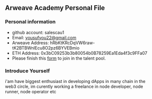 ## Arweave Academy Personal File

### Personal information

- github account: salescau1
- Email: yousufyou22@gmail.com
- Arweave Address: hRbKtKRcDqVW6raw-tK2BTBWnIEcu8O2pz6BYVEBmio
- ETH Address: 0x3bC09253b3b80054b0B78259Ea1Eda4f3c9FFa07
- Please finish this [form](https://docs.google.com/forms/d/e/1FAIpQLSfWA5fIIcBgmRppm3jNz5vmf9Mai_QMVil-2pO4r7YKn_Zhtw/viewform?usp=sf_link) to join in the talent pool.

### Introduce Yourself
 i'am have biggest enthusiast in developing dApps in many chain in the web3 circle, im curently working a freelance in node developer, node runner, node operator etc

